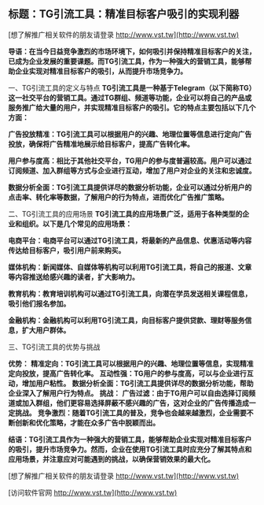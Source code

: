 ## **标题：TG引流工具：精准目标客户吸引的实现利器**

[想了解推广相关软件的朋友请登录 http://www.vst.tw](http://www.vst.tw)

**导语：在当今日益竞争激烈的市场环境下，如何吸引并保持精准目标客户的关注，已成为企业发展的重要课题。而TG引流工具，作为一种强大的营销工具，能够帮助企业实现对精准目标客户的吸引，从而提升市场竞争力。**

一、TG引流工具的定义与特点
**TG引流工具是一种基于Telegram（以下简称TG）这一社交平台的营销工具。通过TG群组、频道等功能，企业可以将自己的产品或服务推广给大量的用户，并实现精准目标客户的吸引。它的特点主要包括以下几个方面：**

**广告投放精准：TG引流工具可以根据用户的兴趣、地理位置等信息进行定向广告投放，确保将广告精准地展示给目标客户，提高广告转化率。**

**用户参与度高：相比于其他社交平台，TG用户的参与度普遍较高。用户可以通过订阅频道、加入群组等方式与企业进行互动，增加了用户对企业的关注和忠诚度。**

**数据分析全面：TG引流工具提供详尽的数据分析功能，企业可以通过分析用户的点击率、转化率等数据，了解用户的行为特点，进而优化广告推广策略。**

二、TG引流工具的应用场景
**TG引流工具的应用场景广泛，适用于各种类型的企业和组织。以下是几个常见的应用场景：**

**电商平台：电商平台可以通过TG引流工具，将最新的产品信息、优惠活动等内容传达给目标客户，吸引用户前来购买。**

**媒体机构：新闻媒体、自媒体等机构可以利用TG引流工具，将自己的报道、文章等内容推送给感兴趣的读者，扩大影响力。**

**教育机构：教育培训机构可以通过TG引流工具，向潜在学员发送相关课程信息，吸引他们报名参加。**

**金融机构：金融机构可以利用TG引流工具，向目标客户提供贷款、理财等服务信息，扩大用户群体。**

三、TG引流工具的优势与挑战

**优势：**
**精准定向：TG引流工具可以根据用户的兴趣、地理位置等信息，实现精准定向投放，提高广告转化率。**
**互动性强：TG用户的参与度高，可以与企业进行互动，增加用户粘性。**
**数据分析全面：TG引流工具提供详尽的数据分析功能，帮助企业深入了解用户行为特点。**
**挑战：**
**广告过滤：由于TG用户可以自由选择订阅频道或加入群组，他们更容易选择屏蔽不感兴趣的广告，这对企业的广告传播造成一定挑战。**
**竞争激烈：随着TG引流工具的普及，竞争也会越来越激烈，企业需要不断创新和优化策略，才能在众多广告中脱颖而出。**

**结语：TG引流工具作为一种强大的营销工具，能够帮助企业实现对精准目标客户的吸引，提升市场竞争力。然而，企业在使用TG引流工具时应充分了解其特点和应用场景，并注意应对可能遇到的挑战，以确保营销效果的最大化。**

[想了解推广相关软件的朋友请登录 http://www.vst.tw](http://www.vst.tw)


[访问软件官网 http://www.vst.tw](http://www.vst.tw)
